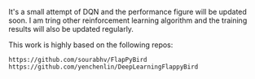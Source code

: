 It's a small attempt of DQN and the performance figure will be updated soon.
I am tring other reinforcement learning algorithm and the training results will also be updated regularly.

This work is highly based on the following repos:

	https://github.com/sourabhv/FlapPyBird
	https://github.com/yenchenlin/DeepLearningFlappyBird
